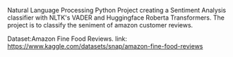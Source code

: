 Natural Language Processing Python Project creating a Sentiment Analysis classifier with NLTK's VADER and Huggingface Roberta Transformers.
The project is to classify the seniment of amazon customer reviews. 

Dataset:Amazon Fine Food Reviews. 
link: https://www.kaggle.com/datasets/snap/amazon-fine-food-reviews
